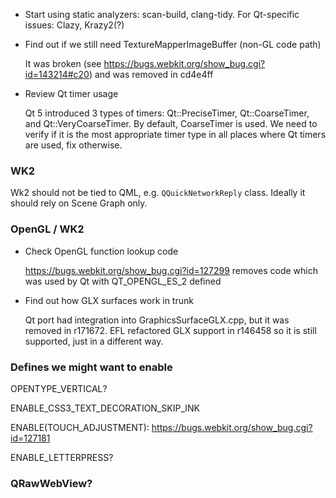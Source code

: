 * Start using static analyzers: scan-build, clang-tidy. For Qt-specific issues: Clazy, Krazy2(?)

* Find out if we still need TextureMapperImageBuffer (non-GL code path)

    It was broken (see https://bugs.webkit.org/show_bug.cgi?id=143214#c20) and was removed in cd4e4ff

* Review Qt timer usage

    Qt 5 introduced 3 types of timers: Qt::PreciseTimer, Qt::CoarseTimer, and Qt::VeryCoarseTimer. By default, CoarseTimer is used. We need to verify if it is the most appropriate timer type in all places where Qt timers are used, fix otherwise.

### WK2

Wk2 should not be tied to QML, e.g. `QQuickNetworkReply` class. Ideally it should rely on Scene Graph only.

### OpenGL / WK2

* Check OpenGL function lookup code

    https://bugs.webkit.org/show_bug.cgi?id=127299 removes code which was used by Qt with QT_OPENGL_ES_2 defined

* Find out how GLX surfaces work in trunk

    Qt port had integration into GraphicsSurfaceGLX.cpp, but it was removed in r171672. EFL refactored GLX support in r146458 so it is still supported, just in a different way.


### Defines we might want to enable

OPENTYPE_VERTICAL?

ENABLE_CSS3_TEXT_DECORATION_SKIP_INK

ENABLE(TOUCH_ADJUSTMENT): https://bugs.webkit.org/show_bug.cgi?id=127181

ENABLE_LETTERPRESS?

### QRawWebView?